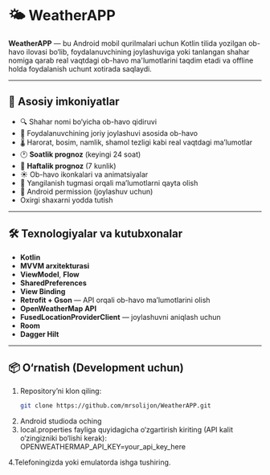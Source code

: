 # 🌤️ WeatherAPP

**WeatherAPP** — bu Android mobil qurilmalari uchun Kotlin tilida yozilgan ob-havo ilovasi bo‘lib, foydalanuvchining joylashuviga yoki tanlangan shahar nomiga qarab real vaqtdagi ob-havo ma'lumotlarini taqdim etadi va offline holda foydalanish uchunt xotirada saqlaydi.

---

## 📱 Asosiy imkoniyatlar

- 🔍 Shahar nomi bo‘yicha ob-havo qidiruvi
- 📍 Foydalanuvchining joriy joylashuvi asosida ob-havo
- 🌡️ Harorat, bosim, namlik, shamol tezligi kabi real vaqtdagi ma’lumotlar
- 🕐 **Soatlik prognoz** (keyingi 24 soat)
- 📅 **Haftalik prognoz** (7 kunlik)
- ☀️ Ob-havo ikonkalari va animatsiyalar
- 🔄 Yangilanish tugmasi orqali ma’lumotlarni qayta olish
- 🧭 Android permission (joylashuv uchun)
- Oxirgi shaxarni yodda tutish
---

## 🛠 Texnologiyalar va kutubxonalar

- **Kotlin**
- **MVVM arxitekturasi**
- **ViewModel**, **Flow**
- **SharedPreferences**
- **View Binding**
- **Retrofit + Gson** — API orqali ob-havo ma’lumotlarini olish
- **OpenWeatherMap API**
- **FusedLocationProviderClient** — joylashuvni aniqlash uchun
- **Room**
- **Dagger Hilt**

---

## 📦 O‘rnatish (Development uchun)

1. Repository’ni klon qiling:
   ```bash
   git clone https://github.com/mrsolijon/WeatherAPP.git
2. Android studioda oching
3. local.properties fayliga quyidagicha o‘zgartirish kiriting (API kalit o‘zingizniki bo‘lishi kerak):
   OPENWEATHERMAP_API_KEY=your_api_key_here
   
4.Telefoningizda yoki emulatorda ishga tushiring.
